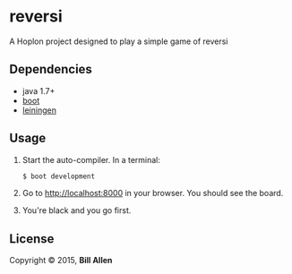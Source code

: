# reversi

A Hoplon project designed to play a simple game of reversi

## Dependencies

- java 1.7+
- [boot][1]
- [leiningen][2]

## Usage

1. Start the auto-compiler. In a terminal:

    ```bash
    $ boot development
    ```

2. Go to [http://localhost:8000][3] in your browser. You should see the board.

3. You're black and you go first.

## License

Copyright © 2015, **Bill Allen**

[1]: https://github.com/tailrecursion/boot
[2]: https://github.com/technomancy/leiningen
[3]: http://localhost:8000
